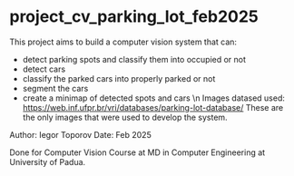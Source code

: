 # project_cv_parking_lot_feb2025

This project aims to build a computer vision system that can:
- detect parking spots and classify them into occupied or not
- detect cars
- classify the parked cars into properly parked or not
- segment the cars
- create a minimap of detected spots and cars \n
Images datased used: https://web.inf.ufpr.br/vri/databases/parking-lot-database/
These are the only images that were used to develop the system.

Author: Iegor Toporov
Date: Feb 2025

Done for Computer Vision Course at MD in Computer Engineering at University of Padua.
